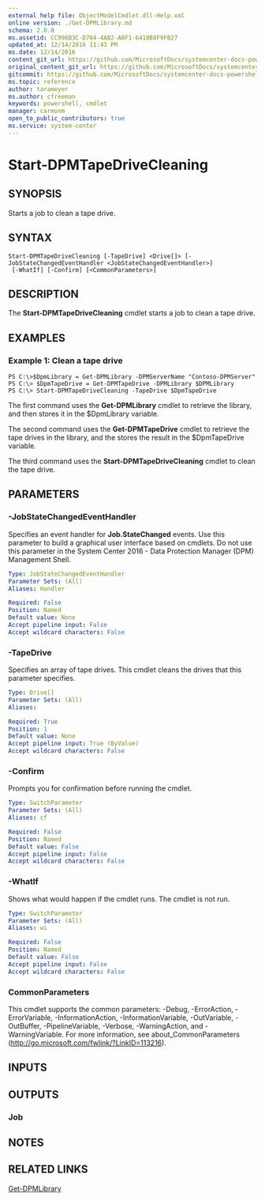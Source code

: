 ```yaml
---
external help file: ObjectModelCmdlet.dll-Help.xml
online version: ./Get-DPMLibrary.md
schema: 2.0.0
ms.assetid: CC998B3C-D764-4AB2-A0F1-6410B8F9FB27
updated_at: 12/14/2016 11:43 PM
ms.date: 12/14/2016
content_git_url: https://github.com/MicrosoftDocs/systemcenter-docs-powershell/blob/master/systemcenter-cmdlets/SystemCenter2016/DataProtectionManager/v1.0/Start-DPMTapeDriveCleaning.md
original_content_git_url: https://github.com/MicrosoftDocs/systemcenter-docs-powershell/blob/master/systemcenter-cmdlets/SystemCenter2016/DataProtectionManager/v1.0/Start-DPMTapeDriveCleaning.md
gitcommit: https://github.com/MicrosoftDocs/systemcenter-docs-powershell/blob/96cd9bd2780eb6b78c540fa00d3b8a4313e3ed40/systemcenter-cmdlets/SystemCenter2016/DataProtectionManager/v1.0/Start-DPMTapeDriveCleaning.md
ms.topic: reference
author: tarameyer
ms.author: cfreeman
keywords: powershell, cmdlet
manager: carmonm
open_to_public_contributors: true
ms.service: system-center
---
```


# Start-DPMTapeDriveCleaning

## SYNOPSIS
Starts a job to clean a tape drive.

## SYNTAX

```
Start-DPMTapeDriveCleaning [-TapeDrive] <Drive[]> [-JobStateChangedEventHandler <JobStateChangedEventHandler>]
 [-WhatIf] [-Confirm] [<CommonParameters>]
```

## DESCRIPTION
The **Start-DPMTapeDriveCleaning** cmdlet starts a job to clean a tape drive.

## EXAMPLES

### Example 1: Clean a tape drive
```
PS C:\>$DpmLibrary = Get-DPMLibrary -DPMServerName "Contoso-DPMServer"
PS C:\> $DpmTapeDrive = Get-DPMTapeDrive -DPMLibrary $DPMLibrary
PS C:\> Start-DPMTapeDriveCleaning -TapeDrive $DpmTapeDrive
```

The first command uses the **Get-DPMLibrary** cmdlet to retrieve the library, and then stores it in the $DpmLibrary variable.

The second command uses the **Get-DPMTapeDrive** cmdlet to retrieve the tape drives in the library, and the stores the result in the $DpmTapeDrive variable.

The third command uses the **Start-DPMTapeDriveCleaning** cmdlet to clean the tape drive.

## PARAMETERS

### -JobStateChangedEventHandler
Specifies an event handler for **Job.StateChanged** events.
Use this parameter to build a graphical user interface based on cmdlets.
Do not use this parameter in the System Center 2016 - Data Protection Manager (DPM) Management Shell.

```yaml
Type: JobStateChangedEventHandler
Parameter Sets: (All)
Aliases: Handler

Required: False
Position: Named
Default value: None
Accept pipeline input: False
Accept wildcard characters: False
```

### -TapeDrive
Specifies an array of tape drives.
This cmdlet cleans the drives that this parameter specifies.

```yaml
Type: Drive[]
Parameter Sets: (All)
Aliases: 

Required: True
Position: 1
Default value: None
Accept pipeline input: True (ByValue)
Accept wildcard characters: False
```

### -Confirm
Prompts you for confirmation before running the cmdlet.

```yaml
Type: SwitchParameter
Parameter Sets: (All)
Aliases: cf

Required: False
Position: Named
Default value: False
Accept pipeline input: False
Accept wildcard characters: False
```

### -WhatIf
Shows what would happen if the cmdlet runs.
The cmdlet is not run.

```yaml
Type: SwitchParameter
Parameter Sets: (All)
Aliases: wi

Required: False
Position: Named
Default value: False
Accept pipeline input: False
Accept wildcard characters: False
```

### CommonParameters
This cmdlet supports the common parameters: -Debug, -ErrorAction, -ErrorVariable, -InformationAction, -InformationVariable, -OutVariable, -OutBuffer, -PipelineVariable, -Verbose, -WarningAction, and -WarningVariable. For more information, see about_CommonParameters (http://go.microsoft.com/fwlink/?LinkID=113216).

## INPUTS

## OUTPUTS

### Job

## NOTES

## RELATED LINKS

[Get-DPMLibrary](xref:SystemCenter2016/DataProtectionManager/v1.0/Get-DPMLibrary.md)

